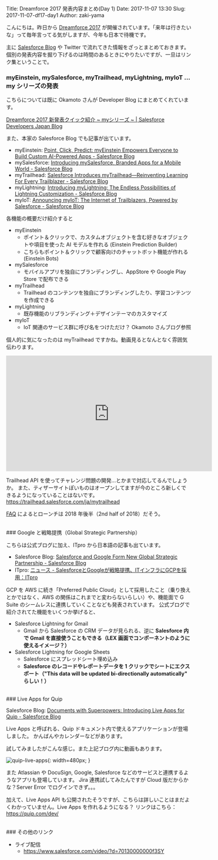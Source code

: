 Title: Dreamforce 2017 発表内容まとめ(Day 1)
Date: 2017-11-07 13:30
Slug: 2017-11-07-df17-day1
Author: zaki-yama

こんにちは。昨日から [Dreamforce 2017](https://www.salesforce.com/dreamforce/) が開催されています。「来年は行きたいな」って毎年言ってる気がしますが、今年も日本で待機です。

主に [Salesforce Blog](https://www.salesforce.com/blog/) や Twitter で流れてきた情報をざっとまとめておきます。
個別の発表内容を掘り下げるのは時間のあるときにやりたいですが、一旦はリンク集ということで。

### myEinstein, mySalesforce, myTrailhead, myLightning, myIoT ... my シリーズの発表

こちらについては既に Okamoto さんが Developer Blog にまとめてくれています。

[Dreamforce 2017 新発表クイック紹介 ~ myシリーズ ~ | Salesforce Developers Japan Blog](http://blogjp.sforce.com/2017/11/dreamforce-2017-514f.html)

また、本家の Salesforce Blog でも記事が出ています。

* myEinstein: [Point, Click, Predict: myEinstein Empowers Everyone to Build Custom AI-Powered Apps - Salesforce Blog](https://www.salesforce.com/blog/2017/11/myeinstein-custom-ai-powered-apps.html)
* mySalesforce: [Introducing mySalesforce, Branded Apps for a Mobile World - Salesforce Blog](https://www.salesforce.com/blog/2017/11/mysalesforce-branded-mobile-apps)
* myTrailhead: [Salesforce Introduces myTrailhead—Reinventing Learning For Every Trailblazer - Salesforce Blog](https://www.salesforce.com/blog/2017/11/mytrailhead-reinventing-trailblazer-learning.html)
* myLightning: [Introducing myLightning: The Endless Possibilities of Lightning Customization - Salesforce Blog](https://www.salesforce.com/blog/2017/11/mylightning-lightning-customization.html)
* myIoT: [Announcing myIoT: The Internet of Trailblazers, Powered by Salesforce - Salesforce Blog](https://www.salesforce.com/blog/2017/11/introducing-myiot-internet-of-trailblazers.html)

各機能の概要だけ紹介すると

* myEinstein
    * ポイント＆クリックで、カスタムオブジェクトを含む好きなオブジェクトや項目を使った AI モデルを作れる (Einstein Prediction Builder)
    * こちらもポイント＆クリックで顧客向けのチャットボット機能が作れる (Einstein Bots)
* mySalesforce
    * モバイルアプリを独自にブランディングし、AppStore や Google Play Store で配布できる
* myTrailhead
    * Trailhead のコンテンツを独自にブランディングしたり、学習コンテンツを作成できる
* myLightning
    * 既存機能のリブランディング＋デザインテーマのカスタマイズ
* myIoT
    * IoT 関連のサービス群に呼び名をつけただけ？ Okamoto さんブログ参照

個人的に気になったのは myTrailhead ですかね。動画見るとなんとなく雰囲気伝わります。

<iframe width="560" height="315" src="https://www.youtube.com/embed/wt4hiHTY05o" frameborder="0" allowfullscreen></iframe>

Trailhead API を使ってチャレンジ問題の開発...とかまで対応してるんでしょうか。
また、ティザーサイトぽいものはオープンしてますが今のところ新しくできるようになっていることはないです。
https://trailhead.salesforce.com/ja/mytrailhead

[FAQ](https://quip.com/IthKAuemOn5O) によるとローンチは 2018 年後半（2nd half of 2018）だそう。

<br />
### Google と戦略提携（Global Strategic Partnership）

こちらは公式ブログに加え、ITpro から日本語の記事も出ています。

* Salesforce Blog: [Salesforce and Google Form New Global Strategic Partnership - Salesforce Blog](https://www.salesforce.com/blog/2017/11/salesforce-google-form-strategic-partnership.html)
* ITpro: [ニュース - SalesforceとGoogleが戦略提携、ITインフラにGCPを採用：ITpro](http://itpro.nikkeibp.co.jp/atcl/news/17/110702602/?rt=nocnt)

GCP を AWS に続き「Preferred Public Cloud」として採用したこと（乗り換えとかではなく、AWS の関係はこれまでと変わらないらしい）や、機能面で G Suite のシームレスに連携していくことなども発表されています。
公式ブログで紹介されてた機能をいくつか挙げると、

* Salesforce Lightning for Gmail
    * Gmail から Salesforce の CRM データが見られる、逆に **Salesforce 内で Gmail を直接使うこともできる（LEX 画面でコンポーネントのように使えるイメージ？）**
* Salesforce Lightning for Google Sheets
    * Salesforce にスプレッドシート埋め込み
    * **Salesforce のレコードやレポートデータを 1 クリックでシートにエクスポート（"This data will be updated bi-directionally automatically" らしい！）**

<br />
### Live Apps for Quip

Salesforce Blog: [Documents with Superpowers: Introducing Live Apps for Quip - Salesforce Blog](https://www.salesforce.com/blog/2017/11/introducing-quip-collaboration-platform.html)

Live Apps と呼ばれる、Quip ドキュメント内で使えるアプリケーションが登場しました。
かんばんやカレンダーなどがあります。

試してみましたがこんな感じ。また上記ブログ内に動画もあります。

![quip-live-apps]({filename}/images/2017-11-07/quip-live-apps.gif){: width=480px; }

また Atlassian や DocuSign, Google, Salesforce などのサービスと連携するようなアプリも登場しています。
Jira 連携試してみたんですが Cloud 版だからかな？Server Error でログインできず。。。

加えて、Live Apps API も公開されたそうですが、こちらは詳しいことはまだよくわかっていません。Live Apps を作れるようになる？
リンクはこちら： https://quip.com/dev/

<br />
### その他のリンク

* ライブ配信
    * https://www.salesforce.com/video/?d=70130000000f3SY

